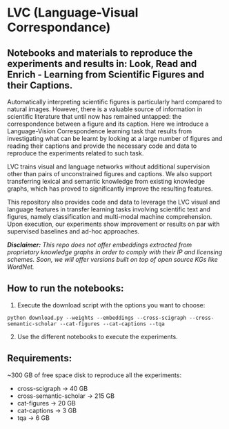 # LVC (Language-Visual Correspondance)
## Notebooks and materials to reproduce the experiments and results in: Look, Read and Enrich - Learning from Scientific Figures and their Captions.

Automatically interpreting scientific figures is particularly hard compared to natural images. However, there is a valuable source of information in scientific literature that until now has remained untapped: the correspondence between a figure and its caption. Here we 
introduce a Language-Vision Correspondence learning task that results from investigating what can be learnt by looking at a large number of figures and reading their captions and provide the necessary code and data to reproduce the experiments related to such task.

LVC trains visual and language networks without additional supervision other than pairs of unconstrained figures and captions. We also support transferring lexical and semantic knowledge from existing knowledge graphs, which has proved to significantly improve the resulting features. 

This repository also provides code and data to leverage the LVC visual and language features in transfer learning tasks involving scientific text and figures, namely classification and multi-modal machine comprehension. Upon execution, our experiments show improvement or results on par with supervised baselines and ad-hoc approaches.

_**Disclaimer:** This repo does not offer embeddings extracted from proprietary knowledge graphs in order to comply with their IP and licensing schemes. Soon, we will offer versions built on top of open source KGs like WordNet._

## How to run the notebooks:
1. Execute the download script with the options you want to choose: 
```
python download.py --weights --embeddings --cross-scigraph --cross-semantic-scholar --cat-figures --cat-captions --tqa
```
2. Use the different notebooks to execute the experiments.


## Requirements:
~300 GB of free space disk to reproduce all the experiments:
- cross-scigraph -> 40 GB
- cross-semantic-scholar -> 215 GB
- cat-figures -> 20 GB
- cat-captions -> 3 GB
- tqa -> 6 GB
